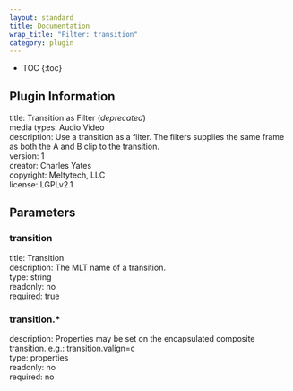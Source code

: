 ```yaml
---
layout: standard
title: Documentation
wrap_title: "Filter: transition"
category: plugin
---
```

* TOC
{:toc}

## Plugin Information

title: Transition as Filter (*deprecated*)  
media types:
Audio  Video  
description: Use a transition as a filter. The filters supplies the same frame as both the A and B clip to the transition.  
version: 1  
creator: Charles Yates  
copyright: Meltytech, LLC  
license: LGPLv2.1  

## Parameters

### transition

title: Transition    
description:
The MLT name of a transition.  
type: string  
readonly: no  
required: true  

### transition.*

  
description:
Properties may be set on the encapsulated composite transition. e.g.: transition.valign=c  
type: properties  
readonly: no  
required: no  

